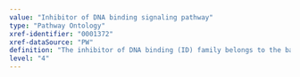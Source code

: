 ```yaml
---
value: "Inhibitor of DNA binding signaling pathway"
type: "Pathway Ontology"
xref-identifier: "0001372"
xref-dataSource: "PW"
definition: "The inhibitor of DNA binding (ID) family belongs to the basic helix-loop-helix superfamily of transcription factor that regulate cell growth and differentiation. They lack the DNA binding domain and exert their gene expression regulatory function through the interaction with other transcription factors. They also appear to play a role in malignant biology; in neural cancers, deregulated activity has been associated with tumor progression."
level: "4"
---
```

